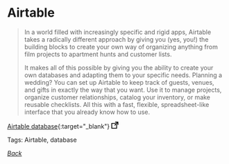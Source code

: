 # Airtable

> In a world filled with increasingly specific and rigid apps, Airtable takes a radically different approach by giving you (yes, you!) the building blocks to create your own way of organizing anything from film projects to apartment hunts and customer lists.
>
> It makes all of this possible by giving you the ability to create your own databases and adapting them to your specific needs. Planning a wedding? You can set up Airtable to keep track of guests, venues, and gifts in exactly the way that you want. Use it to manage projects, organize customer relationships, catalog your inventory, or make reusable checklists. All this with a fast, flexible, spreadsheet-like interface that you already know how to use.

[Airtable database](https://airtable.com){:target="_blank"} ![external redirect](../../img/ext-redir.png)

Tags: Airtable, database

[_Back_](../)
